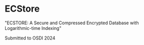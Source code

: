 # ECStore

"ECSTORE: A Secure and Compressed Encrypted Database with
Logarithmic-time Indexing"

Submitted to OSDI 2024